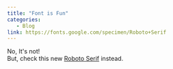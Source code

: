 ```yaml
---
title: "Font is Fun"
categories:
   - Blog
link: https://fonts.google.com/specimen/Roboto+Serif
---
```

No, It's not!  
But, check this new [Roboto Serif](https://fonts.google.com/specimen/Roboto+Serif) instead.
